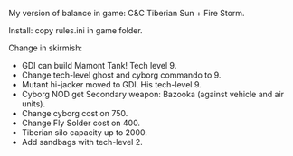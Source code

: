 My version of balance in game: C&C Tiberian Sun + Fire Storm.

Install: copy rules.ini in game folder.

Change in skirmish:
- GDI can build Mamont Tank! Tech level 9.
- Change tech-level ghost and cyborg commando to 9.
- Mutant hi-jacker moved to GDI. His tech-level 9.
- Cyborg NOD get Secondary weapon: Bazooka (against vehicle and air units).
- Change cyborg cost on 750.
- Change Fly Solder cost on 400.
- Tiberian silo capacity up to 2000.
- Add sandbags with tech-level 2.